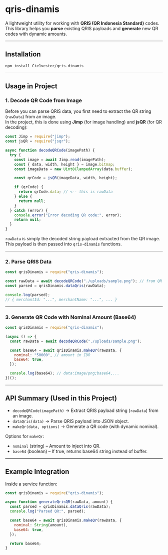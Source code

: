 # qris-dinamis

A lightweight utility for working with **QRIS (QR Indonesia Standard)** codes.  
This library helps you **parse** existing QRIS payloads and **generate** new QR codes with dynamic amounts.

---

## Installation

```bash
npm install Cie1vester/qris-dinamis
```

---

## Usage in Project

### 1. Decode QR Code from Image

Before you can parse QRIS data, you first need to extract the QR string (`rawData`) from an image.  
In the project, this is done using **Jimp** (for image handling) and **jsQR** (for QR decoding):

```js
const Jimp = require("jimp");
const jsQR = require("jsqr");

async function decodeQRCode(imagePath) {
  try {
    const image = await Jimp.read(imagePath);
    const { data, width, height } = image.bitmap;
    const imageData = new Uint8ClampedArray(data.buffer);

    const qrCode = jsQR(imageData, width, height);

    if (qrCode) {
      return qrCode.data; // <-- this is rawData
    } else {
      return null;
    }
  } catch (error) {
    console.error("Error decoding QR code:", error);
    return null;
  }
}
```

`rawData` is simply the decoded string payload extracted from the QR image.  
This payload is then passed into `qris-dinamis` functions.

---

### 2. Parse QRIS Data

```js
const qrisDinamis = require("qris-dinamis");

const rawData = await decodeQRCode("./uploads/sample.png"); // from QR image
const parsed = qrisDinamis.dataQris(rawData);

console.log(parsed);
// { merchantId: "...", merchantName: "...", ... }
```

---

### 3. Generate QR Code with Nominal Amount (Base64)

```js
const qrisDinamis = require("qris-dinamis");

(async () => {
  const rawData = await decodeQRCode("./uploads/sample.png");

  const base64 = await qrisDinamis.makeQr(rawData, {
    nominal: "50000", // amount in IDR
    base64: true,
  });

  console.log(base64); // data:image/png;base64,...
})();
```

---

## API Summary (Used in this Project)

- `decodeQRCode(imagePath)` → Extract QRIS payload string (`rawData`) from an image.  
- `dataQris(data)` → Parse QRIS payload into JSON object.  
- `makeQr(data, options)` → Generate a QR code (with dynamic nominal).  

Options for `makeQr`:
- `nominal` (string) – Amount to inject into QR.  
- `base64` (boolean) – If true, returns base64 string instead of buffer.  

---

## Example Integration

Inside a service function:

```js
const qrisDinamis = require("qris-dinamis");

async function generateQrisQR(rawData, amount) {
  const parsed = qrisDinamis.dataQris(rawData);
  console.log("Parsed QR:", parsed);

  const base64 = await qrisDinamis.makeQr(rawData, {
    nominal: String(amount),
    base64: true,
  });

  return base64;
}
```
